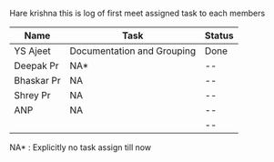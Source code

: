 
Hare krishna this is log of first meet assigned task to each members

| Name      | Task | Status |
| ----------- | ----------- | ----------- |
| YS Ajeet    | Documentation and Grouping | Done |
| Deepak Pr  | NA*      | --|
| Bhaskar Pr  | NA      | --|
| Shrey Pr | NA      | --|
| ANP  | NA      | --|
|   |      | --|


NA* : Explicitly no task assign till now
